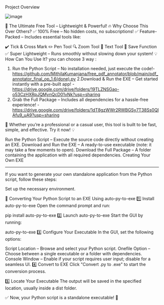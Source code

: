 Project Overview

![image](https://github.com/user-attachments/assets/4a0bb8e3-3564-48d0-ae81-d7c451433170)

🚀 The Ultimate Free Tool – Lightweight & Powerful!
🔥 Why Choose This Over Others?
✅ 100% Free – No hidden costs, no subscriptions!
✅ Feature-Packed – Includes essential tools like:

✔️ Tick & Cross Mark
✏️ Pen Tool
🔍 Zoom Tool
📝 Text Tool
💾 Save Function
✅ Super Lightweight – Runs smoothly without slowing down your system!
💡 How Can You Use It?
 you can choose 3 way :
1. Run the Python Script – No installation needed, just execute the code!- https://github.com/MithilaKumanjana/free_pdf_annotator/blob/main/pdf_annotator_final_op_1.6(done).py
2.Download & Run the EXE – Get started instantly with a pre-built app! - https://drive.google.com/drive/folders/19TLZNSGao-o53CzHXRpJQMynQcD01vNk?usp=sharing
3. Grab the Full Package – Includes all dependencies for a hassle-free experience! - https://drive.google.com/drive/folders/1dT8gzWWr2RWBGSy7T38Ss0QlAfu9_uA9?usp=sharing

🚀 Whether you’re a professional or a casual user, this tool is built to be fast, simple, and effective. Try it now! 💡



Run the Python Script – Execute the source code directly without creating an EXE.
Download and Run the EXE – A ready-to-use executable (note: it may take a few moments to open).
Download the Full Package – A folder containing the application with all required dependencies.
Creating Your Own EXE

-------------------------------------------------------------------------------------------------------------------------------------------------------------
If you want to generate your own standalone application from the Python script, follow these steps:

Set up the necessary environment.

🔹 Converting Your Python Script to an EXE Using auto-py-to-exe
1️⃣ Install auto-py-to-exe
Open the command prompt and run:


pip install auto-py-to-exe
2️⃣ Launch auto-py-to-exe
Start the GUI by running:


auto-py-to-exe
3️⃣ Configure Your Executable
In the GUI, set the following options:

Script Location – Browse and select your Python script.
Onefile Option – Choose between a single executable or a folder with dependencies.
Console Window – Enable if your script requires user input; disable for a seamless UI.
4️⃣ Convert to EXE
Click "Convert .py to .exe" to start the conversion process.

5️⃣ Locate Your Executable
The output will be saved in the specified location, usually inside a dist folder.

✅ Now, your Python script is a standalone executable! 🚀
